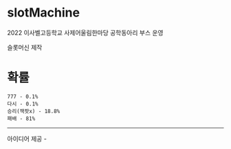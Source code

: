 # slotMachine

2022 이사벨고등학교 사제어울림한마당 공학동아리 부스 운영

슬롯머신 제작

# 확률
```
777 - 0.1%
다시 - 0.1%
승리(잭팟x) - 18.8%
패배 - 81%
```

--------------
아이디어 제공 - 
